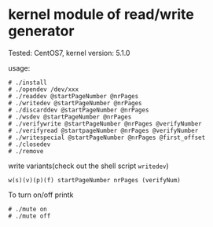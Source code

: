 # kernel module of read/write generator
Tested: CentOS7, kernel version: 5.1.0

usage:

```
# ./install
# ./opendev /dev/xxx
# ./readdev @startPageNumber @nrPages
# ./writedev @startPageNumber @nrPages
# ./discarddev @startPageNumber @nrPages
# ./wsdev @startPageNumber @nrPages
# ./verifywrite @startPageNumber @nrPages @verifyNumber
# ./verifyread @startpageNumber @nrPages @verifyNumber
# ./writespecial @startPageNumber @nrPages @first_offset
# ./closedev
# ./remove
```

write variants(check out the shell script `writedev`)
```
w(s)(v)(p)(f) startPageNumber nrPages (verifyNum)
```

To turn on/off printk
```
# ./mute on
# ./mute off
```
